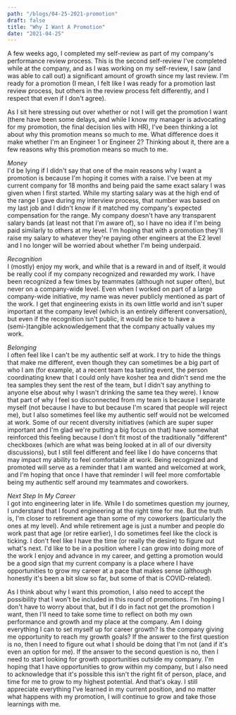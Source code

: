 ```yaml
---
path: "/blogs/04-25-2021-promotion"
draft: false
title: "Why I Want A Promotion"
date: "2021-04-25"
---
```


A few weeks ago, I completed my self-review as part of my company's performance review process. This is the second self-review I've completed while at the company, and as I was working on my self-review, I saw (and was able to call out) a significant amount of growth since my last review. I'm ready for a promotion (I mean, I felt like I was ready for a promotion last review process, but others in the review process felt differently, and I respect that even if I don't agree).

As I sit here stressing out over whether or not I will get the promotion I want (there have been some delays, and while I know my manager is advocating for my promotion, the final decision lies with HR), I've been thinking a lot about why this promotion means so much to me. What difference does it make whether I'm an Engineer 1 or Engineer 2? Thinking about it, there are a few reasons why this promotion means so much to me.

_Money_      
I'd be lying if I didn't say that one of the main reasons why I want a promotion is because I'm hoping it comes with a raise. I've been at my current company for 18 months and being paid the same exact salary I was given when I first started. While my starting salary was at the high end of the range I gave during my interview process, that number was based on my last job and I didn't know if it matched my company's expected compensation for the range. My company doesn't have any transparent salary bands (at least not that I'm aware of), so I have no idea if I'm being paid similarly to others at my level. I'm hoping that with a promotion they'll raise my salary to whatever they're paying other engineers at the E2 level and I no longer will be worried about whether I'm being underpaid.

_Recognition_      
I (mostly) enjoy my work, and while that is a reward in and of itself, it would be really cool if my company recognized and rewarded my work. I have been recognized a few times by teammates (although not super often), but never on a company-wide level. Even when I worked on part of a large company-wide initiative, my name was never publicly mentioned as part of the work. I get that engineering exists in its own little world and isn't super important at the company level (which is an entirely different conversation), but even if the recognition isn't public, it would be nice to have a (semi-)tangible acknowledgement that the company actually values my work.

_Belonging_      
I often feel like I can't be my authentic self at work. I try to hide the things that make me different, even though they can sometimes be a big part of who I am (for example, at a recent team tea tasting event, the person coordinating knew that I could only have kosher tea and didn't send me the tea samples they sent the rest of the team, but I didn't say anything to anyone else about why I wasn't drinking the same tea they were). I know that part of why I feel so disconnected from my team is because I separate myself (not because I have to but because I'm scared that people will reject me), but I also sometimes feel like my authentic self would not be welcomed at work. Some of our recent diversity initiatives (which are super super important and I'm glad we're putting a big focus on that) have somewhat reinforced this feeling because I don't fit most of the traditionally "different" checkboxes (which are what was being looked at in all of our diversity discussions), but I still feel different and feel like I do have concerns that may impact my ability to feel comfortable at work. Being recognized and promoted will serve as a reminder that I am wanted and welcomed at work, and I'm hoping that once I have that reminder I will feel more comfortable being my authentic self around my teammates and coworkers.

_Next Step In My Career_      
I got into engineering later in life. While I do sometimes question my journey, I understand that I found engineering at the right time for me. But the truth is, I'm closer to retirement age than some of my coworkers (particularly the ones at my level). And while retirement age is just a number and people do work past that age (or retire earlier), I do sometimes feel like the clock is ticking. I don't feel like I have the time (or really the desire) to figure out what's next. I'd like to be in a position where I can grow into doing more of the work I enjoy and advance in my career, and getting a promotion would be a good sign that my current company is a place where I have opportunities to grow my career at a pace that makes sense (although honestly it's been a bit slow so far, but some of that is COVID-related).

As I think about why I want this promotion, I also need to accept the possibility that I won't be included in this round of promotions. I'm hoping I don't have to worry about that, but if I do in fact not get the promotion I want, then I'll need to take some time to reflect on both my own performance and growth and my place at the company. Am I doing everything I can to set myself up for career growth? Is the company giving me opportunity to reach my growth goals? If the answer to the first question is no, then I need to figure out what I should be doing that I'm not (and if it's even an option for me). If the answer to the second question is no, then I need to start looking for growth opportunities outside my company. I'm hoping that I have opportunities to grow within my company, but I also need to acknowledge that it's possible this isn't the right fit of person, place, and time for me to grow to my highest potential. And that's okay. I still appreciate everything I've learned in my current position, and no matter what happens with my promotion, I will continue to grow and take those learnings with me.
